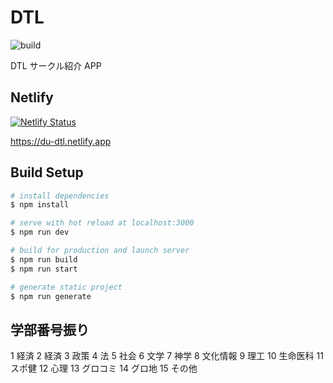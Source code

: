 # DTL

![build](https://github.com/DU-Scholar/DTL/workflows/Nuxtjs%20with%20versioned%20node/badge.svg)

DTL サークル紹介 APP

## Netlify

[![Netlify Status](https://api.netlify.com/api/v1/badges/4b0e487b-6c0a-4730-9a22-1a0703f8c36b/deploy-status)](https://app.netlify.com/sites/du-dtl/deploys)

https://du-dtl.netlify.app

## Build Setup

```bash
# install dependencies
$ npm install

# serve with hot reload at localhost:3000
$ npm run dev

# build for production and launch server
$ npm run build
$ npm run start

# generate static project
$ npm run generate
```

## 学部番号振り
1 経済
2 経済
3 政策
4 法
5 社会
6 文学
7 神学
8 文化情報
9 理工
10 生命医科
11 スポ健
12 心理
13 グロコミ
14 グロ地
15 その他
